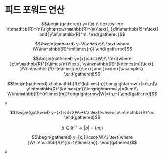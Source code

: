 # 피드 포워드 연산

$$\begin{gathered}
y=f(x) \\
\text{where }f:\mathbb{R}^{n}\rightarrow\mathbb{R}^{m}\text{, }x\in\mathbb{R}^n\text{ and }y\in\mathbb{R}^m.
\end{gathered}$$

$$\begin{gathered}
y=W\cdot{x}\\
\text{where }W\in\mathbb{R}^{m\times{n}}
\end{gathered}$$

$$\begin{gathered}
y={x}\cdot{W}\\
\text{where }x\in\mathbb{R}^{k\times{n}}\text{, }y\in\mathbb{R}^{k\times{m}}\text{, }W\in\mathbb{R}^{n\times{m}}\text{ and }k=\text{\#samples}.
\end{gathered}$$

$$\begin{gathered}
x\in\mathbb{R}^{k\times{n}}\longrightarrow|x|=(k,n)\\
y\in\mathbb{R}^{k\times{m}}\longrightarrow|y|=(k,m)\\
W\in\mathbb{R}^{n\times{m}}\longrightarrow|W|=(n,m)
\end{gathered}$$

```python
x
```

$$\begin{gathered}
y={x}\cdot{W}+b\\
\text{where }b\in\mathbb{R}^m.
\end{gathered}$$

$$b\in\mathbb{R}^m\longrightarrow|b|=(m,)$$

$$\begin{gathered}
y=[x;1]\cdot{W}\\
\text{where }W\in\mathbb{R}^{(n+1)\times{m}}.
\end{gathered}$$

```python
x
```